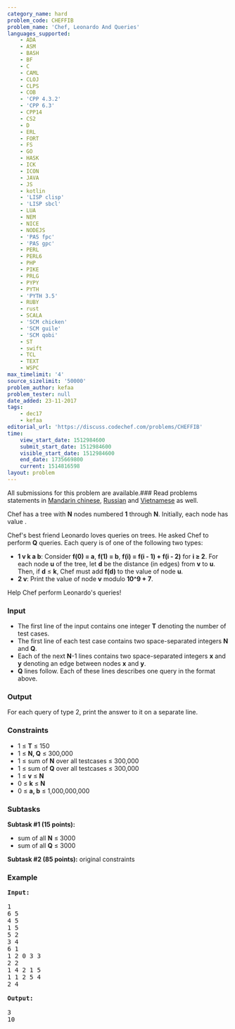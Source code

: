 ```yaml
---
category_name: hard
problem_code: CHEFFIB
problem_name: 'Chef, Leonardo And Queries'
languages_supported:
    - ADA
    - ASM
    - BASH
    - BF
    - C
    - CAML
    - CLOJ
    - CLPS
    - COB
    - 'CPP 4.3.2'
    - 'CPP 6.3'
    - CPP14
    - CS2
    - D
    - ERL
    - FORT
    - FS
    - GO
    - HASK
    - ICK
    - ICON
    - JAVA
    - JS
    - kotlin
    - 'LISP clisp'
    - 'LISP sbcl'
    - LUA
    - NEM
    - NICE
    - NODEJS
    - 'PAS fpc'
    - 'PAS gpc'
    - PERL
    - PERL6
    - PHP
    - PIKE
    - PRLG
    - PYPY
    - PYTH
    - 'PYTH 3.5'
    - RUBY
    - rust
    - SCALA
    - 'SCM chicken'
    - 'SCM guile'
    - 'SCM qobi'
    - ST
    - swift
    - TCL
    - TEXT
    - WSPC
max_timelimit: '4'
source_sizelimit: '50000'
problem_author: kefaa
problem_tester: null
date_added: 23-11-2017
tags:
    - dec17
    - kefaa
editorial_url: 'https://discuss.codechef.com/problems/CHEFFIB'
time:
    view_start_date: 1512984600
    submit_start_date: 1512984600
    visible_start_date: 1512984600
    end_date: 1735669800
    current: 1514816598
layout: problem
---
```

All submissions for this problem are available.### Read problems statements in [Mandarin chinese](http://www.codechef.com/download/translated/DEC17/mandarin/CHEFFIB.pdf), [Russian](http://www.codechef.com/download/translated/DEC17/russian/CHEFFIB.pdf) and [Vietnamese](http://www.codechef.com/download/translated/DEC17/vietnamese/CHEFFIB.pdf) as well.

Chef has a tree with **N** nodes numbered **1** through **N**. Initially, each node has value .

Chef's best friend Leonardo loves queries on trees. He asked Chef to perform **Q** queries. Each query is of one of the following two types:

- **1 v k a b**: Consider **f(0) = a**, **f(1) = b**, **f(i) = f(i - 1) + f(i - 2)** for **i ≥ 2**. For each node **u** of the tree, let **d** be the distance (in edges) from **v** to **u**. Then, if **d** ≤ **k**, Chef must add **f(d)** to the value of node **u**.
- **2 v**: Print the value of node **v** modulo **10^9 + 7**.

Help Chef perform Leonardo's queries!

### Input

- The first line of the input contains one integer **T** denoting the number of test cases.
- The first line of each test case contains two space-separated integers **N** and **Q**.
- Each of the next **N**-1 lines contains two space-separated integers **x** and **y** denoting an edge between nodes **x** and **y**.
- **Q** lines follow. Each of these lines describes one query in the format above.

### Output

For each query of type 2, print the answer to it on a separate line.

### Constraints

- 1 ≤ **T** ≤ 150
- 1 ≤ **N, Q** ≤ 300,000
- 1 ≤ sum of **N** over all testcases ≤ 300,000
- 1 ≤ sum of **Q** over all testcases ≤ 300,000
- 1 ≤ **v** ≤ **N**
- 0 ≤ **k** ≤ **N**
- 0 ≤ **a, b** ≤ 1,000,000,000

### Subtasks

**Subtask #1 (15 points):**

- sum of all **N** ≤ 3000
- sum of all **Q** ≤ 3000

**Subtask #2 (85 points):** original constraints

### Example

<pre><b>Input:</b>

1
6 5
4 5
1 5
5 2
3 4
6 1
1 2 0 3 3
2 2
1 4 2 1 5
1 1 2 5 4
2 4

<b>Output:</b>

3
10

</pre>